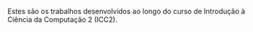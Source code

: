 Estes são os trabalhos desenvolvidos ao longo do curso de Introdução à Ciência da Computação 2 (ICC2).
